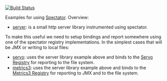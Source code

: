 
[![Build Status](https://travis-ci.org/brharrington/spectator-examples.svg)](https://travis-ci.org/brharrington/spectator-examples/builds)

Examples for using [Spectator](https://github.com/Netflix/spectator). Overview:

* [server](https://github.com/brharrington/spectator-examples/tree/master/server): is a small
  http server library instrumented using spectator.

To make this useful we need to setup bindings and report somewhere using one of the spectator
registry implementations. In the simplest cases that will be JMX or writing to local files:

* [servo](https://github.com/brharrington/spectator-examples/tree/master/servo): uses the server
  library example above and binds to the [Servo Registry](https://github.com/Netflix/spectator/wiki/Servo-Registry)
  for reporting to the file system.
* [metrics3](https://github.com/brharrington/spectator-examples/tree/master/metrics3): uses the server
  library example above and binds to the [Metrics3 Registry](https://github.com/Netflix/spectator/wiki/Metrics3-Registry)
  for reporting to JMX and to the file system.

